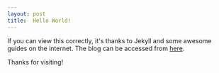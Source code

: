 ```yaml
---
layout: post
title:  Hello World!
---
```



If you can view this correctly, it's thanks to Jekyll and some awesome guides on the internet.
The blog can be accessed from [here](https://blog.rito.tech).

Thanks for visiting!

